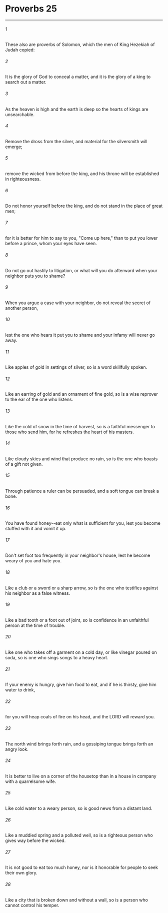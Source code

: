 # Proverbs 25
***



###### 1 
These also are proverbs of Solomon, which the men of King Hezekiah of Judah copied: 

###### 2 
It is the glory of God to conceal a matter, and it is the glory of a king to search out a matter. 

###### 3 
As the heaven is high and the earth is deep so the hearts of kings are unsearchable. 

###### 4 
Remove the dross from the silver, and material for the silversmith will emerge; 

###### 5 
remove the wicked from before the king, and his throne will be established in righteousness. 

###### 6 
Do not honor yourself before the king, and do not stand in the place of great men; 

###### 7 
for it is better for him to say to you, "Come up here," than to put you lower before a prince, whom your eyes have seen. 

###### 8 
Do not go out hastily to litigation, or what will you do afterward when your neighbor puts you to shame? 

###### 9 
When you argue a case with your neighbor, do not reveal the secret of another person, 

###### 10 
lest the one who hears it put you to shame and your infamy will never go away. 

###### 11 
Like apples of gold in settings of silver, so is a word skillfully spoken. 

###### 12 
Like an earring of gold and an ornament of fine gold, so is a wise reprover to the ear of the one who listens. 

###### 13 
Like the cold of snow in the time of harvest, so is a faithful messenger to those who send him, for he refreshes the heart of his masters. 

###### 14 
Like cloudy skies and wind that produce no rain, so is the one who boasts of a gift not given. 

###### 15 
Through patience a ruler can be persuaded, and a soft tongue can break a bone. 

###### 16 
You have found honey--eat only what is sufficient for you, lest you become stuffed with it and vomit it up. 

###### 17 
Don't set foot too frequently in your neighbor's house, lest he become weary of you and hate you. 

###### 18 
Like a club or a sword or a sharp arrow, so is the one who testifies against his neighbor as a false witness. 

###### 19 
Like a bad tooth or a foot out of joint, so is confidence in an unfaithful person at the time of trouble. 

###### 20 
Like one who takes off a garment on a cold day, or like vinegar poured on soda, so is one who sings songs to a heavy heart. 

###### 21 
If your enemy is hungry, give him food to eat, and if he is thirsty, give him water to drink, 

###### 22 
for you will heap coals of fire on his head, and the LORD will reward you. 

###### 23 
The north wind brings forth rain, and a gossiping tongue brings forth an angry look. 

###### 24 
It is better to live on a corner of the housetop than in a house in company with a quarrelsome wife. 

###### 25 
Like cold water to a weary person, so is good news from a distant land. 

###### 26 
Like a muddied spring and a polluted well, so is a righteous person who gives way before the wicked. 

###### 27 
It is not good to eat too much honey, nor is it honorable for people to seek their own glory. 

###### 28 
Like a city that is broken down and without a wall, so is a person who cannot control his temper.
